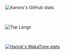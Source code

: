![Aarons's GitHub stats](https://github-readme-stats.vercel.app/api?username=Aaron-Ochieng&theme=dark&show_icons=true)<br><br><br>

![Top Langs](https://github-readme-stats.vercel.app/api/top-langs/?username=Aaron-Ochieng&layout=compact)<br><br><br>


[![Harlok's WakaTime stats](https://github-readme-stats.vercel.app/api/wakatime?username=Aaron_Ochieng)](https://github.com/anuraghazra/github-readme-stats)